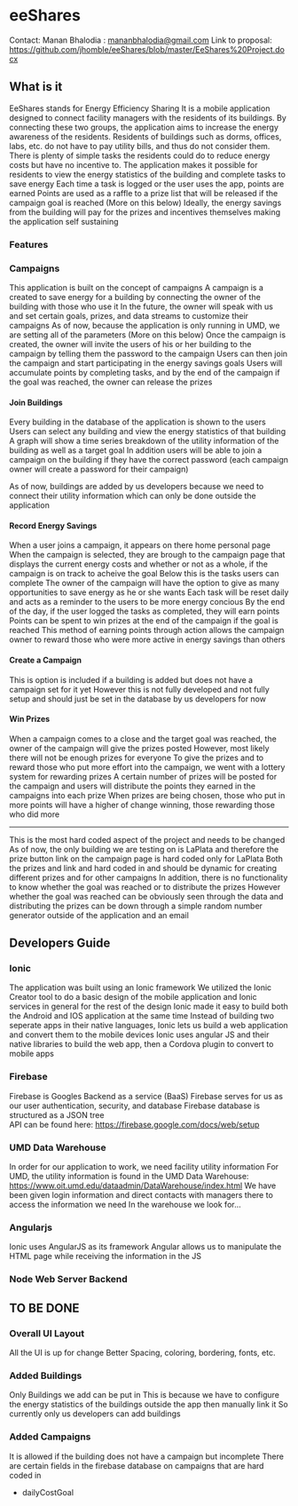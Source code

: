# eeShares

Contact: Manan Bhalodia : mananbhalodia@gmail.com
Link to proposal: https://github.com/jhomble/eeShares/blob/master/EeShares%20Project.docx
## What is it
EeShares stands for Energy Efficiency Sharing
It is a mobile application designed to connect facility managers with the residents of its buildings.
By connecting these two groups, the application aims to increase the energy awareness of the residents.
Residents of buildings such as dorms, offices, labs, etc. do not have to pay utility bills, and thus do not consider them. There is plenty of simple tasks the residents could do to reduce energy costs but have no incentive to.
The application makes it possible for residents to view the energy statistics of the building and complete tasks to save energy
Each time a task is logged or the user uses the app, points are earned
Points are used as a raffle to a prize list that will be released if the campaign goal is reached (More on this below)
Ideally, the energy savings from the building will pay for the prizes and incentives themselves making the application self sustaining
###  Features

### Campaigns
This application is built on the concept of campaigns
A campaign is a created to save energy for a building by connecting the owner of the building with those who use it
In the future, the owner will speak with us and set certain goals, prizes, and data streams to customize their campaigns
As of now, because the application is only running in UMD, we are setting all of the parameters (More on this below)
Once the campaign is created, the owner will invite the users of his or her building to the campaign by telling them the password to the campaign
Users can then join the campaign and start participating in the energy savings goals
Users will accumulate points by completing tasks, and by the end of the campaign if the goal was reached, the owner can release the prizes

#### Join Buildings
Every building in the database of the application is shown to the users
Users can select any building and view the energy statistics of that building
A graph will show a time series breakdown of the utility information of the building as well as a target goal
In addition users will be able to join a campaign on the building if they have the correct password (each campaign owner will create a password for their campaign)

As of now, buildings are added by us developers because we need to connect their utility information which can only be done outside the application


#### Record Energy Savings
When a user joins a campaign, it appears on there home personal page
When the campaign is selected, they are brough to the campaign page that displays the current energy costs and whether or not as a whole, if the campaign is on track to acheive the goal
Below this is the tasks users can complete
The owner of the campaign will have the option to give as many opportunities to save energy as he or she wants
Each task will be reset daily and acts as a reminder to the users to be more energy concious
By the end of the day, if the user logged the tasks as completed, they will earn points
Points can be spent to win prizes at the end of the campaign if the goal is reached
This method of earning points through action allows the campaign owner to reward those who were more active in energy savings than others

#### Create a Campaign
This is option is included if a building is added but does not have a campaign set for it yet
However this is not fully developed and not fully setup and should just be set in the database by us developers for now
#### Win Prizes
When a campaign comes to a close and the target goal was reached, the owner of the campaign will give the prizes posted
However, most likely there will not be enough prizes for everyone
To give the prizes and to reward those who put more effort into the campaign, we went with a lottery system for rewarding prizes
A certain number of prizes will be posted for the campaign and users will distribute the points they earned in the campaigns into each prize
When prizes are being chosen, those who put in more points will have a higher of change winning, those rewarding those who did more

*****
This is the most hard coded aspect of the project and needs to be changed
As of now, the only building we are testing on is LaPlata and therefore the prize button link on the campaign page is hard coded only for LaPlata
Both the prizes and link and hard coded in and should be dynamic for creating different prizes and for other campaigns
In addition, there is no functionality to know whether the goal was reached or to distribute the prizes
However whether the goal was reached can be obviously seen through the data and distributing the prizes can be down through a simple random number generator outside of the application and an email


## Developers Guide

### Ionic
The application was built using an Ionic framework
We utilized the Ionic Creator tool to do a basic design of the mobile application and Ionic services in general for the rest of the design
Ionic made it easy to build both the Android and IOS application at the same time
Instead of building two seperate apps in their native languages, Ionic lets us build a web application and convert them to the mobile devices
Ionic uses angular JS and their native libraries to build the web app, then a Cordova plugin to convert to mobile apps
### Firebase
Firebase is Googles Backend as a service (BaaS)
Firebase serves for us as our user authentication, security, and database 
Firebase database is structured as a JSON tree  
API can be found here: https://firebase.google.com/docs/web/setup
### UMD Data Warehouse 
In order for our application to work, we need facility utility information
For UMD, the utility information is found in the UMD Data Warehouse: https://www.oit.umd.edu/dataadmin/DataWarehouse/index.html
We have been given login information and direct contacts with managers there to access the information we need
In the warehouse we look for... 
### Angularjs
Ionic uses AngularJS as its framework
Angular allows us to manipulate the HTML page while receiving the information in the JS
### Node Web Server Backend


## TO BE DONE

### Overall UI Layout
All the UI is up for change
Better Spacing, coloring, bordering, fonts, etc.

### Added Buildings 
Only Buildings we add can be put in
  This is because we have to configure the energy statistics of the buildings outside the app then manually link it 
  So currently only us developers can add buildings
### Added Campaigns
It is allowed if the building does not have a campaign but incomplete
There are certain fields in the firebase database on campaigns that are hard coded in 
  - dailyCostGoal
